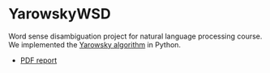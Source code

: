 YarowskyWSD
===========

Word sense disambiguation project for natural language processing course. We implemented the [Yarowsky algorithm](http://en.wikipedia.org/wiki/Yarowsky_algorithm) in Python.

- [PDF report](docs/wsd.pdf?raw=true)
